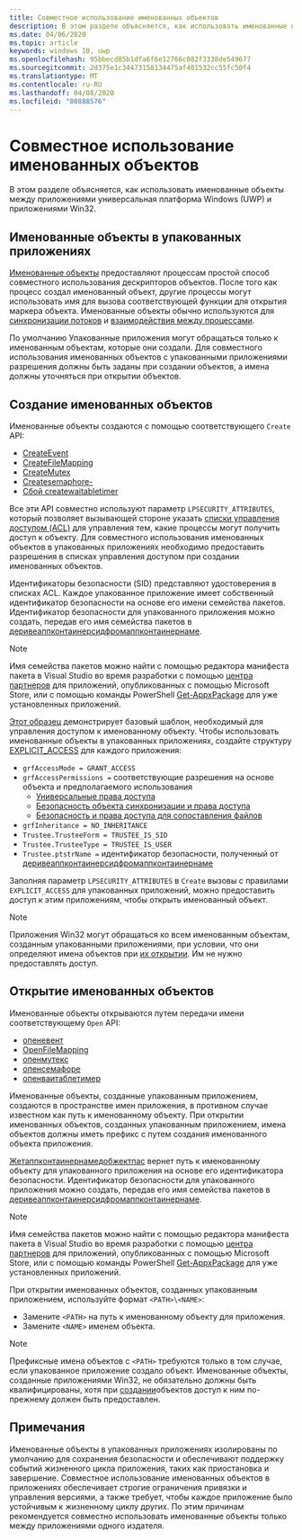 ```yaml
---
title: Совместное использование именованных объектов
description: В этом разделе объясняется, как использовать именованные объекты между приложениями универсальная платформа Windows (UWP) и приложениями Win32.
ms.date: 04/06/2020
ms.topic: article
keywords: windows 10, uwp
ms.openlocfilehash: 95bbecd85b1dfa6f6e12766c082f3338de549677
ms.sourcegitcommit: 2d375e1c34473158134475af401532cc55fc50f4
ms.translationtype: MT
ms.contentlocale: ru-RU
ms.lasthandoff: 04/08/2020
ms.locfileid: "80888576"
---
```

# <a name="sharing-named-objects"></a>Совместное использование именованных объектов

В этом разделе объясняется, как использовать именованные объекты между приложениями универсальная платформа Windows (UWP) и приложениями Win32.

## <a name="named-objects-in-packaged-applications"></a>Именованные объекты в упакованных приложениях

[Именованные объекты](/windows/win32/sync/object-names) предоставляют процессам простой способ совместного использования дескрипторов объектов. После того как процесс создал именованный объект, другие процессы могут использовать имя для вызова соответствующей функции для открытия маркера объекта. Именованные объекты обычно используются для [синхронизации потоков](/windows/win32/sync/interprocess-synchronization) и [взаимодействия между процессами](/windows/uwp/communication/interprocess-communication).

По умолчанию Упакованные приложения могут обращаться только к именованным объектам, которые они создали. Для совместного использования именованных объектов с упакованными приложениями разрешения должны быть заданы при создании объектов, а имена должны уточняться при открытии объектов.

## <a name="creating-named-objects"></a>Создание именованных объектов

Именованные объекты создаются с помощью соответствующего `Create` API:

* [CreateEvent](/windows/win32/api/synchapi/nf-synchapi-createeventexw)
* [CreateFileMapping](/windows/win32/api/memoryapi/nf-memoryapi-createfilemappingw)
* [CreateMutex](/windows/win32/api/synchapi/nf-synchapi-createmutexexw)
* [Createsemaphore-](/windows/win32/api/synchapi/nf-synchapi-createsemaphoreexw)
* [Сбой createwaitabletimer](/windows/win32/api/synchapi/nf-synchapi-createwaitabletimerexw)

Все эти API совместно используют параметр `LPSECURITY_ATTRIBUTES`, который позволяет вызывающей стороне указать [списки управления доступом (ACL)](/previous-versions/windows/desktop/legacy/aa379560(v=vs.85)) для управления тем, какие процессы могут получить доступ к объекту. Для совместного использования именованных объектов в упакованных приложениях необходимо предоставить разрешения в списках управления доступом при создании именованных объектов.

Идентификаторы безопасности (SID) представляют удостоверения в списках ACL. Каждое упакованное приложение имеет собственный идентификатор безопасности на основе его имени семейства пакетов. Идентификатор безопасности для упакованного приложения можно создать, передав его имя семейства пакетов в [деривеаппконтаинерсидфромаппконтаинернаме](/windows/win32/api/userenv/nf-userenv-deriveappcontainersidfromappcontainername).

> [!NOTE]
> Имя семейства пакетов можно найти с помощью редактора манифеста пакета в Visual Studio во время разработки с помощью [центра партнеров](/windows/uwp/publish/view-app-identity-details) для приложений, опубликованных с помощью Microsoft Store, или с помощью команды PowerShell [Get-AppxPackage](/powershell/module/appx/get-appxpackage?view=win10-ps) для уже установленных приложений.

[Этот образец](/windows/win32/api/securityappcontainer/nf-securityappcontainer-getappcontainernamedobjectpath#examples) демонстрирует базовый шаблон, необходимый для управления доступом к именованному объекту. Чтобы использовать именованные объекты в упакованных приложениях, создайте структуру [EXPLICIT_ACCESS](/windows/win32/api/accctrl/ns-accctrl-explicit_access_w) для каждого приложения:

* `grfAccessMode = GRANT_ACCESS`
* `grfAccessPermissions =` соответствующие разрешения на основе объекта и предполагаемого использования
    * [Универсальные права доступа](/windows/win32/secauthz/generic-access-rights)
    * [Безопасность объекта синхронизации и права доступа](/windows/win32/sync/synchronization-object-security-and-access-rights)
    * [Безопасность и права доступа для сопоставления файлов](/windows/win32/memory/file-mapping-security-and-access-rights)
* `grfInheritance = NO_INHERITANCE`
* `Trustee.TrusteeForm = TRUSTEE_IS_SID`
* `Trustee.TrusteeType = TRUSTEE_IS_USER`
* `Trustee.ptstrName =` идентификатор безопасности, полученный от [деривеаппконтаинерсидфромаппконтаинернаме](/windows/win32/api/userenv/nf-userenv-deriveappcontainersidfromappcontainername)

Заполняя параметр `LPSECURITY_ATTRIBUTES` в `Create` вызовы с правилами `EXPLICIT_ACCESS` для упакованных приложений, можно предоставить доступ к этим приложениям, чтобы открыть именованный объект.

> [!NOTE]
> Приложения Win32 могут обращаться ко всем именованным объектам, созданным упакованными приложениями, при условии, что они определяют имена объектов при [их открытии](#opening-named-objects). Им не нужно предоставлять доступ.

## <a name="opening-named-objects"></a>Открытие именованных объектов

Именованные объекты открываются путем передачи имени соответствующему `Open` API:

* [опеневент](/windows/win32/api/synchapi/nf-synchapi-openeventw)
* [OpenFileMapping](/windows/win32/api/memoryapi/nf-memoryapi-openfilemappingw)
* [опенмутекс](/windows/win32/api/synchapi/nf-synchapi-openmutexw)
* [опенсемафоре](/windows/win32/api/synchapi/nf-synchapi-opensemaphorew)
* [опенваитаблетимер](/windows/win32/api/synchapi/nf-synchapi-openwaitabletimerw)

Именованные объекты, созданные упакованным приложением, создаются в пространстве имен приложения, в противном случае известном как путь к именованному объекту. При открытии именованных объектов, созданных упакованным приложением, имена объектов должны иметь префикс с путем создания именованного объекта приложения.

[Жетаппконтаинернамедобжектпас](/windows/win32/api/securityappcontainer/nf-securityappcontainer-getappcontainernamedobjectpath) вернет путь к именованному объекту для упакованного приложения на основе его идентификатора безопасности. Идентификатор безопасности для упакованного приложения можно создать, передав его имя семейства пакетов в [деривеаппконтаинерсидфромаппконтаинернаме](/windows/win32/api/userenv/nf-userenv-deriveappcontainersidfromappcontainername).

> [!NOTE]
> Имя семейства пакетов можно найти с помощью редактора манифеста пакета в Visual Studio во время разработки с помощью [центра партнеров](/windows/uwp/publish/view-app-identity-details) для приложений, опубликованных с помощью Microsoft Store, или с помощью команды PowerShell [Get-AppxPackage](/powershell/module/appx/get-appxpackage?view=win10-ps) для уже установленных приложений.

При открытии именованных объектов, созданных упакованным приложением, используйте формат `<PATH>\<NAME>`:

* Замените `<PATH>` на путь к именованному объекту для приложения.
* Замените `<NAME>` именем объекта.

> [!NOTE]
> Префиксные имена объектов с `<PATH>` требуются только в том случае, если упакованное приложение создало объект. Именованные объекты, созданные приложениями Win32, не обязательно должны быть квалифицированы, хотя при [создании](#creating-named-objects)объектов доступ к ним по-прежнему должен быть предоставлен.

## <a name="remarks"></a>Примечания

Именованные объекты в упакованных приложениях изолированы по умолчанию для сохранения безопасности и обеспечивают поддержку событий жизненного цикла приложения, таких как приостановка и завершение. Совместное использование именованных объектов в приложениях обеспечивает строгие ограничения привязки и управления версиями, а также требует, чтобы каждое приложение было устойчивым к жизненному циклу других. По этим причинам рекомендуется совместно использовать именованные объекты только между приложениями одного издателя.
